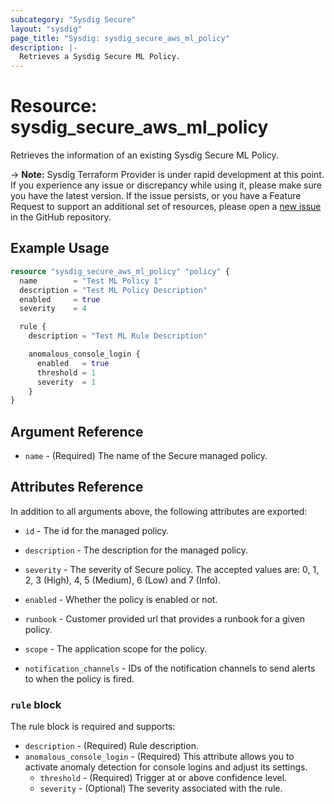 ```yaml
---
subcategory: "Sysdig Secure"
layout: "sysdig"
page_title: "Sysdig: sysdig_secure_aws_ml_policy"
description: |-
  Retrieves a Sysdig Secure ML Policy.
---
```


# Resource: sysdig_secure_aws_ml_policy

Retrieves the information of an existing Sysdig Secure ML Policy.

-> **Note:** Sysdig Terraform Provider is under rapid development at this point. If you experience any issue or discrepancy while using it, please make sure you have the latest version. If the issue persists, or you have a Feature Request to support an additional set of resources, please open a [new issue](https://github.com/sysdiglabs/terraform-provider-sysdig/issues/new) in the GitHub repository.

## Example Usage

```terraform
resource "sysdig_secure_aws_ml_policy" "policy" {
  name        = "Test ML Policy 1"
  description = "Test ML Policy Description"
  enabled     = true
  severity    = 4

  rule {
    description = "Test ML Rule Description"

    anomalous_console_login {
      enabled   = true
      threshold = 1
      severity  = 1
    }
}
```

## Argument Reference

* `name` - (Required) The name of the Secure managed policy.

## Attributes Reference

In addition to all arguments above, the following attributes are exported:

* `id` - The id for the managed policy.

* `description` - The description for the managed policy.

* `severity` -  The severity of Secure policy. The accepted values
    are: 0, 1, 2, 3 (High), 4, 5 (Medium), 6 (Low) and 7 (Info).

* `enabled` - Whether the policy is enabled or not.

* `runbook` - Customer provided url that provides a runbook for a given policy.

* `scope` - The application scope for the policy.

* `notification_channels` - IDs of the notification channels to send alerts to
    when the policy is fired.

### `rule` block

The rule block is required and supports:

* `description` - (Required) Rule description.
* `anomalous_console_login` - (Required) This attribute allows you to activate anomaly detection for console logins and adjust its settings.
    * `threshold` - (Required) Trigger at or above confidence level.
    * `severity` - (Optional) The severity associated with the rule.

